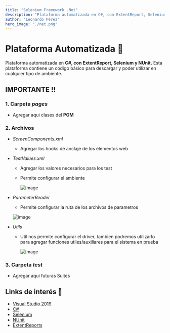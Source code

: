 ```yaml
---
title: "Selenium Framework .Net"
description: "Plataforma automatizada en C#, con ExtentReport, Selenium y NUnit."
author: "Leonardo Pérez"
hero_image: "./net.png"
---
```


# Plataforma Automatizada 🤖

Plataforma automatizada en **C#, con ExtentReport, Selenium y NUnit.**
Esta plataforma contiene un código básico para descargar y poder utilizar en cualquier tipo de ambiente.

## IMPORTANTE :bangbang:

### 1. Carpeta _pages_

- Agregar aqui clases del **POM**

### 2. Archivos

- _ScreenComponents.xml_
  - Agregar los hooks de anclaje de los elementos web
- _TestValues.xml_

  - Agregar los valores necesarios para los test
  - Permite configurar el ambiente

    ![image](https://user-images.githubusercontent.com/56354251/130271877-80c02beb-d962-46d5-802d-6135d957af89.png)

- _ParameterReader_

  - Permite configurar la ruta de los archivos de parametros

  ![image](https://user-images.githubusercontent.com/56354251/130272141-65730b2a-dff4-4d9e-83f4-73d5c8731074.png)

- _Utils_

  - Util nos permite configurar el driver, tambien podremos utilizarlo para agregar funciones utiles/auxiliares para el sistema en prueba

    ![image](https://user-images.githubusercontent.com/56354251/130272512-7f14babd-ccae-4c3b-96b0-2de368adde14.png)

### 3. Carpeta _test_

- Agregar aqui futuras Suites

## Links de interés :eyes:

- [Visual Studio 2019](https://visualstudio.microsoft.com/es/)
- [C#](https://docs.microsoft.com/en-us/dotnet/csharp/S)
- [Selenium](https://www.selenium.dev/)
- [NUnit](https://nunit.org/)
- [ExtentReports](https://www.extentreports.com/)
